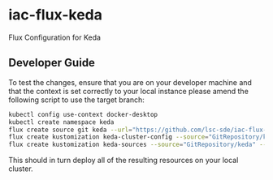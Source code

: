 # iac-flux-keda
Flux Configuration for Keda

## Developer Guide
To test the changes, ensure that you are on your developer machine and that the context is set correctly to your local instance please amend the following script to use the target branch:

```bash
kubectl config use-context docker-desktop
kubectl create namespace keda
flux create source git keda --url="https://github.com/lsc-sde/iac-flux-keda" --branch=main --namespace=keda
flux create kustomization keda-cluster-config --source="GitRepository/keda" --namespace=keda --path="./clusters/local" --interval=1m --prune=true --health-check-timeout=10m --wait=false
flux create kustomization keda-sources --source="GitRepository/keda" --namespace=keda --path="./sources" --interval=1m --prune=true --health-check-timeout=10m --wait=false
```

This should in turn deploy all of the resulting resources on your local cluster.